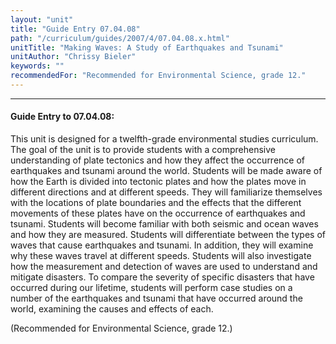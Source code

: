 ```yaml
---
layout: "unit"
title: "Guide Entry 07.04.08"
path: "/curriculum/guides/2007/4/07.04.08.x.html"
unitTitle: "Making Waves: A Study of Earthquakes and Tsunami"
unitAuthor: "Chrissy Bieler"
keywords: ""
recommendedFor: "Recommended for Environmental Science, grade 12."
---
```

<body>
<hr/>
<h4>
Guide Entry to 07.04.08:
</h4>
<p>
This unit is designed for a twelfth-grade environmental studies curriculum. The goal of the unit is to provide students with a comprehensive understanding of plate tectonics and how they affect the occurrence of earthquakes and tsunami around the world. Students will be made aware of how the Earth is divided into tectonic plates and how the plates move in different directions and at different speeds. They will familiarize themselves with the locations of plate boundaries and the effects that the different movements of these plates have on the occurrence of earthquakes and tsunami. Students will become familiar with both seismic and ocean waves and how they are measured. Students will differentiate between the types of waves that cause earthquakes and tsunami. In addition, they will examine why these waves travel at different speeds. Students will also investigate how the measurement and detection of waves are used to understand and mitigate disasters. To compare the severity of specific disasters that have occurred during our lifetime, students will perform case studies on a number of the earthquakes and tsunami that have occurred around the world, examining the causes and effects of each.
</p>
<p>
(Recommended for Environmental Science, grade 12.)
</p>
</body>
